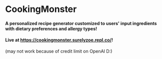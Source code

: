 # CookingMonster

#### A personalized recipe generator customized to users' input ingredients with dietary preferences and allergy types!<br>

#### Live at https://cookingmonster.surelyzoe.repl.co/!
(may not work because of credit limit on OpenAI D:)
